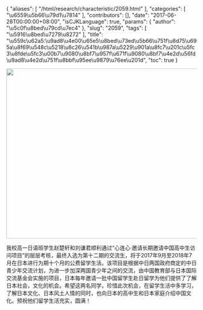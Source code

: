 {
    "aliases": [
        "/html/research/characteristic/2059.html"
    ],
    "categories": [
        "\u6559\u5b66\u79d1\u7814"
    ],
    "contributors": [],
    "date": "2017-06-28T00:00:00+08:00",
    "isCJKLanguage": true,
    "params": {
        "author": "\u5c0f\u8bed\u79cd\u7ec4"
    },
    "slug": "2059",
    "tags": [
        "\u5916\u8bed\u7279\u8272"
    ],
    "title": "\u559c\u62a5:\u9ad8\u4e00\u65e5\u8bed\u73ed\u5b66\u751f\u8d75\u695a\u8f69\u548c\u5218\u8c26\u541b\u987a\u5229\u901a\u8fc7\u201c\u5fc3\u8fde\u5fc3\u00b7\u9080\u8bf7\u957f\u671f\u9080\u8bf7\u4e2d\u56fd\u9ad8\u4e2d\u751f\u8bbf\u95ee\u9879\u76ee\u201d",
    "toc": true
}


<img
    src="https://cdn.tfls.online/mirror/full/4f1f3d2af9953b8241a164893816fdfb1cab2dfe.jpg"
    style="display:block;margin-left:auto;margin-right:auto;"
    decoding="async"
    fetchpriority="auto"
    loading="lazy"
    height="450"
    width="600"
/>







我校高一日语班学生赵楚轩和刘谦君顺利通过“心连心·邀请长期邀请中国高中生访问项目”的层层考核，最终入选为第十二期的交流生，将于2017年9月至2018年7月在日本进行为期十个月的公费留学生活。该项目是根据中日两国政府商定的中日青少年交流计划，为进一步加深两国青少年之间的交流，由中国教育部与日本国际交流基金会实施的项目，日本每年邀请一批中国留学生赴日留学为他们提供了了解日本社会，文化的机会。希望这两名同学，珍惜此次机会，在留学生活中多学习，了解日本文化、日本风土人情的同时，也向日本的高中生和日本家庭介绍中国文化。预祝他们留学生活充实，圆满！



